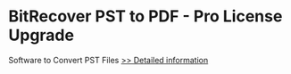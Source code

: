 # BitRecover PST to PDF - Pro License Upgrade
Software to Convert PST Files
[>> Detailed information](https://secure.shareit.com/shareit/product.html?productid=300973284&affiliateid=200057808)